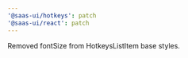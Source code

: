 ```yaml
---
'@saas-ui/hotkeys': patch
'@saas-ui/react': patch
---
```


Removed fontSize from HotkeysListItem base styles.
